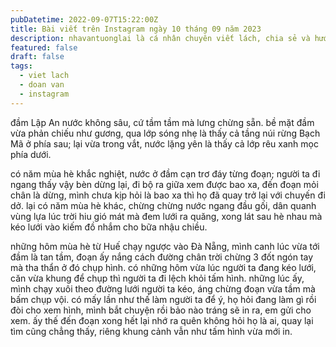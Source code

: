 ```yaml
---
pubDatetime: 2022-09-07T15:22:00Z
title: Bài viết trên Instagram ngày 10 tháng 09 năm 2023
description: nhavantuonglai là cá nhân chuyên viết lách, chia sẻ và hướng dẫn mọi người thuần thục hơn khi thực hành viết lách mỗi ngày qua những bài chia sẻ ngắn trên Instagram chính thức.
featured: false
draft: false
tags:
  - viet lach
  - doan van
  - instagram
---
```


đầm Lập An nước không sâu, cứ tầm tầm mà lưng chừng sẵn. bề mặt đầm vừa phản chiếu như gương, qua lớp sóng nhẹ là thấy cả tầng núi rừng Bạch Mã ở phía sau; lại vừa trong vắt, nước lặng yên là thấy cả lớp rêu xanh mọc phía dưới.

có năm mùa hè khắc nghiệt, nước ở đầm cạn trơ đáy từng đoạn; người ta đi ngang thấy vậy bèn dừng lại, đi bộ ra giữa xem được bao xa, đến đoạn mỏi chân là dừng, mình chưa kịp hỏi là bao xa thì họ đã quay trở lại với chuyến đi dở. lại có năm mùa hè khác, chừng chừng nước ngang đầu gối, dân quanh vùng lựa lúc trời hiu gió mát mà đem lưới ra quăng, xong lát sau hè nhau mà kéo lưới vào kiếm đồ nhắm cho bữa nhậu chiều.

những hôm mùa hè từ Huế chạy ngược vào Đà Nẵng, mình canh lúc vừa tới đầm là tan tầm, đoạn ấy nắng cách đường chân trời chừng 3 đốt ngón tay mà tha thẩn ở đó chụp hình. có những hôm vừa lúc người ta đang kéo lưới, căn vừa khung để chụp thì người ta đi lệch khỏi tấm hình. những lúc ấy, mình chạy xuôi theo đường lưới người ta kéo, áng chừng đoạn vừa tầm mà bấm chụp vội. có mấy lần như thế làm người ta để ý, họ hỏi đang làm gì rồi đòi cho xem hình, mình bắt chuyện rồi bảo nào tráng sẽ in ra, em gửi cho xem. ấy thế đến đoạn xong hết lại nhớ ra quên không hỏi họ là ai, quay lại tìm cũng chẳng thấy, riêng khung cảnh vẫn như tấm hình vừa mới in.
